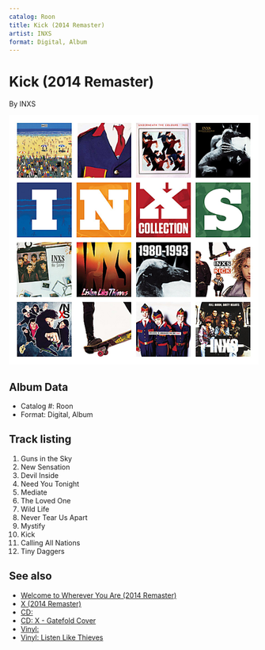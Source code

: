 ```yaml
---
catalog: Roon
title: Kick (2014 Remaster)
artist: INXS
format: Digital, Album
---
```


# Kick (2014 Remaster)

By INXS

![](../../assets/albumcovers/INXS-Kick_2014_Remaster.png)

## Album Data

- Catalog #: Roon
- Format: Digital, Album


## Track listing


1. Guns in the Sky
2. New Sensation
3. Devil Inside
4. Need You Tonight
5. Mediate
6. The Loved One
7. Wild Life
8. Never Tear Us Apart
9. Mystify
10. Kick
11. Calling All Nations
12. Tiny Daggers


## See also

- [Welcome to Wherever You Are (2014 Remaster)](Welcome_to_Wherever_You_Are_2014_Remaster.md)
- [X (2014 Remaster)](X_2014_Remaster.md)
- [CD: ](../../CD/INXS/INXS.md)
- [CD: X - Gatefold Cover](../../CD/INXS/X_-_Gatefold_Cover.md)
- [Vinyl: ](../../Vinyl/INXS/INXS.md)
- [Vinyl: Listen Like Thieves](../../Vinyl/INXS/Listen_Like_Thieves.md)

